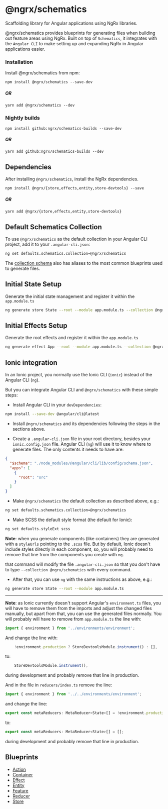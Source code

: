 # @ngrx/schematics

Scaffolding library for Angular applications using NgRx libraries.

@ngrx/schematics provides blueprints for generating files when building out feature areas using NgRx. Built on top of `Schematics`, it integrates with the `Angular CLI` to make setting up and expanding NgRx in Angular applications easier.

### Installation

Install @ngrx/schematics from npm:

`npm install @ngrx/schematics --save-dev`

##### OR

`yarn add @ngrx/schematics --dev`

### Nightly builds

`npm install github:ngrx/schematics-builds --save-dev`

##### OR

`yarn add github:ngrx/schematics-builds --dev`

## Dependencies

After installing `@ngrx/schematics`, install the NgRx dependencies.

`npm install @ngrx/{store,effects,entity,store-devtools} --save`

##### OR

`yarn add @ngrx/{store,effects,entity,store-devtools}`

## Default Schematics Collection

To use `@ngrx/schematics` as the default collection in your Angular CLI project,
add it to your `.angular-cli.json`:

```sh
ng set defaults.schematics.collection=@ngrx/schematics
```

The [collection schema](../../modules/schematics/collection.json) also has aliases to the most common blueprints used to generate files.

## Initial State Setup

Generate the initial state management and register it within the `app.module.ts`

```sh
ng generate store State --root --module app.module.ts --collection @ngrx/schematics
```

## Initial Effects Setup

Generate the root effects and register it within the `app.module.ts`

```sh
ng generate effect App --root --module app.module.ts --collection @ngrx/schematics
```

## Ionic integration

In an Ionic project, you normally use the Ionic CLI (`ionic`) instead of the Angular CLI (`ng`).

But you can integrate Angular CLI and `@ngrx/schematics` with these simple steps:

* Install Angular CLI in your `devDependencies`:

```bash
npm install --save-dev @angular/cli@latest
```

* Install `@ngrx/schematics` and its dependencies following the steps in the sections above.

* Create a `.angular-cli.json` file in your root directory, besides your `ionic.config.json` file. Angular CLI (`ng`) will use it to know where to generate files. The only contents it needs to have are:

```json
{
  "$schema": "./node_modules/@angular/cli/lib/config/schema.json",
  "apps": [
    {
      "root": "src"
    }
  ]
}
```

* Make `@ngrx/schematics` the default collection as described above, e.g.:

```bash
ng set defaults.schematics.collection=@ngrx/schematics
```

* Make SCSS the default style format (the default for Ionic):

```bash
ng set defaults.styleExt scss
```

**Note**: when you generate components (like containers) they are generated with a `styleUrls` pointing to the `.scss` file. But by default, Ionic doesn't include styles directly in each component, so, you will probably need to remove that line from the components you create with `ng`.

that command will modify the file `.angular-cli.json` so that you don't have to type `--collection @ngrx/schematics` with every command.

* After that, you can use `ng` with the same instructions as above, e.g.:

```bash
ng generate store State --root --module app.module.ts
```

---

**Note**: as Ionic currently doesn't support Angular's `environment.ts` files, you will have to remove them from the imports and adjust the changed files manually, but apart from that, you can use the generated files normally. You will probably will have to remove from `app.module.ts` the line with:

```TypeScript
import { environment } from '../environments/environment';
```

And change the line with:

```TypeScript
    !environment.production ? StoreDevtoolsModule.instrument() : [],
```

to:

```TypeScript
    StoreDevtoolsModule.instrument(),
```

during development and probably remove that line in production.

And in the file in `reducers/index.ts` remove the line:

```TypeScript
import { environment } from '../../environments/environment';
```

and change the line:

```TypeScript
export const metaReducers: MetaReducer<State>[] = !environment.production ? [] : [];
```

to:

```TypeScript
export const metaReducers: MetaReducer<State>[] = [];
```

during development and probably remove that line in production.

## Blueprints

* [Action](action.md)
* [Container](container.md)
* [Effect](effect.md)
* [Entity](entity.md)
* [Feature](feature.md)
* [Reducer](reducer.md)
* [Store](store.md)
